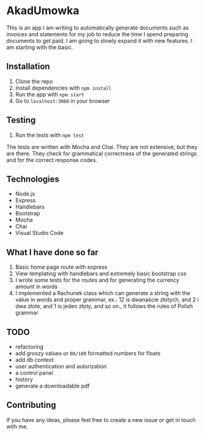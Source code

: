 # AkadUmowka

This is an app I am writing to automatically generate documents such as invoices and statements for my job to reduce the time I spend preparing documents to get paid.
I am going to slowly expand it with new features. I am starting with the basic.

## Installation

1. Clone the repo
2. Install dependencies with `npm install`
3. Run the app with `npm start`
4. Go to `localhost:3000` in your browser

## Testing

1. Run the tests with `npm test`

The tests are written with Mocha and Chai.
They are not extensive, but they are there.
They check for grammatical correctness of the generated strings and for the correct response codes.

## Technologies

- Node.js
- Express
- Handlebars
- Bootstrap
- Mocha
- Chai
- Visual Studio Code

## What I have done so far

1. Basic home page route with express
2. View templating with handlebars and extremely basic bootstrap css
3. I wrote some tests for the routes and for generating the currency amount in words
4. I implemented a Rachunek class which can generate a string with the value in words and proper grammar, ex.: 12 is dwanaście złotych, and 2 i dwa złote, and 1 is jeden złoty, and so on., it follows the rules of Polish grammar

## TODO

- refactoring
- add groszy values or `00/100` formatted numbers for floats
- add db context
- user authentication and autorization
- a control panel
- history
- generate a downloadable pdf

## Contributing

If you have any ideas, please feel free to create a new issue or get in touch with me. 
